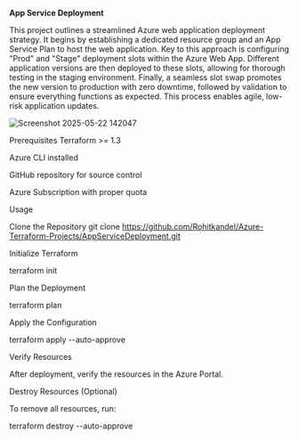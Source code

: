 **App Service Deployment**
       

This project outlines a streamlined Azure web application deployment strategy. It begins by establishing a dedicated resource group and an App Service Plan to host the web application. Key to this approach is configuring "Prod" and "Stage" deployment slots within the Azure Web App. Different application versions are then deployed to these slots, allowing for thorough testing in the staging environment. Finally, a seamless slot swap promotes the new version to production with zero downtime, followed by validation to ensure everything functions as expected. This process enables agile, low-risk application updates.

![Screenshot 2025-05-22 142047](https://github.com/user-attachments/assets/d210051a-16f7-4f98-b07e-69d2e6d1ff75)


Prerequisites
Terraform >= 1.3

Azure CLI installed

GitHub repository for source control

Azure Subscription with proper quota

Usage

Clone the Repository git clone https://github.com/Rohitkandel/Azure-Terraform-Projects/AppServiceDeployment.git

Initialize Terraform

terraform init

Plan the Deployment

terraform plan

Apply the Configuration

terraform apply --auto-approve

Verify Resources

After deployment, verify the resources in the Azure Portal.

Destroy Resources (Optional)

To remove all resources, run:

terraform destroy --auto-approve
